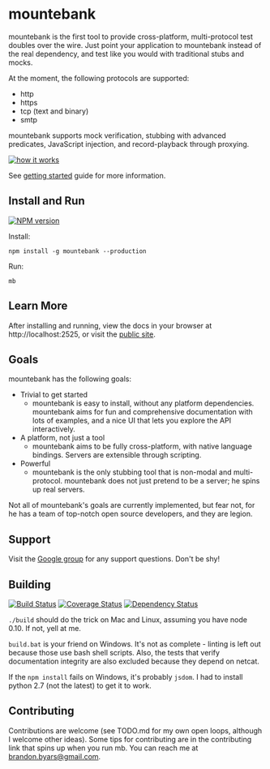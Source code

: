 mountebank
==========

mountebank is the first tool to provide cross-platform, multi-protocol test doubles over the wire.
Just point your application to mountebank instead of the real dependency,
and test like you would with traditional stubs and mocks.

At the moment, the following protocols are supported:
* http
* https
* tcp (text and binary)
* smtp

mountebank supports mock verification, stubbing with advanced predicates, JavaScript injection,
and record-playback through proxying.

[![how it works](https://github.com/bbyars/mountebank/blob/master/src/public/images/overview.gif?raw=true)](https://github.com/bbyars/mountebank/blob/master/src/public/images/overview.gif?raw=true)

See [getting started](http://www.mbtest.org/docs/gettingStarted) guide for more information.

## Install and Run

[![NPM version](https://badge.fury.io/js/mountebank.png)](http://badge.fury.io/js/mountebank)

Install:

    npm install -g mountebank --production

Run:

    mb

## Learn More

After installing and running, view the docs in your browser at http://localhost:2525, or visit the
[public site](http://www.mbtest.org/).

## Goals

mountebank has the following goals:

* Trivial to get started
    * mountebank is easy to install, without any platform dependencies.  mountebank aims for fun and comprehensive documentation with lots of examples, and a nice UI that lets you explore the API interactively.
* A platform, not just a tool
    * mountebank aims to be fully cross-platform, with native language bindings.  Servers are extensible through scripting.
* Powerful
    * mountebank is the only stubbing tool that is non-modal and multi-protocol.  mountebank does not just pretend to be a server; he spins up real servers.

Not all of mountebank's goals are currently implemented, but fear not, for he has a team of top-notch open source developers, and they are legion.

## Support

Visit the [Google group](https://groups.google.com/forum/#!forum/mountebank-discusshttps://groups.google.com/forum/#!forum/mountebank-discuss)
for any support questions.  Don't be shy!

## Building

[![Build Status](https://travis-ci.org/bbyars/mountebank.png)](https://travis-ci.org/bbyars/mountebank)
[![Coverage Status](https://coveralls.io/repos/bbyars/mountebank/badge.png?branch=master)](https://coveralls.io/r/bbyars/mountebank?branch=master)
[![Dependency Status](https://gemnasium.com/bbyars/mountebank.png)](https://gemnasium.com/bbyars/mountebank.png)

`./build` should do the trick on Mac and Linux, assuming you have node 0.10.  If not, yell at me.

`build.bat` is your friend on Windows.  It's not as complete - linting is left out because those use bash
shell scripts.  Also, the tests that verify documentation integrity are also excluded because they depend
on netcat.

If the `npm install` fails on Windows, it's probably `jsdom`.  I had to install python 2.7 (not
the latest) to get it to work.

## Contributing

Contributions are welcome (see TODO.md for my own open loops, although I welcome other ideas).
Some tips for contributing are in the contributing link that spins up when you run mb.
You can reach me at brandon.byars@gmail.com.
